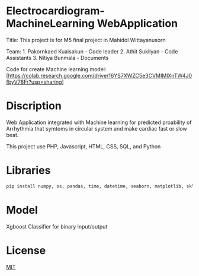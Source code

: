 # Electrocardiogram-MachineLearning WebApplication

Title:  This project is for M5 final project in Mahidol Wittayanusorn

Team: 1. Pakornkaed Kuaisakun  - Code leader 
      2. Athit Sukliyan        - Code Assistants 
      3. Nitiya Bunmala        - Documents 
      
Code for create Machine learning model: [https://colab.research.google.com/drive/16YS7XWZC5e3CVMIMlXnTW4J0fbyV78Fr?usp=sharing]

# Discription

Web Application integrated with Machine learning for predicted proability of Arrhythmia that symtoms in circular system and make cardiac fast or slow beat.

This project use PHP, Javascript, HTML, CSS, SQL, and Python

# Libraries

```python
pip install numpy, os, pandas, time, datetime, seaborn, matplotlib, sklearn==1.2.0, tensorflow, keras, joblib, xgboost
```

# Model

Xgboost Classifier for binary input/output

# License

[MIT](/LICENSE)
